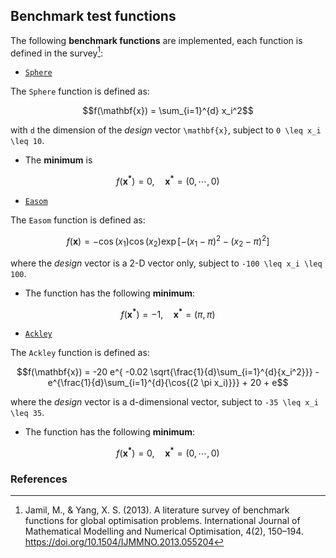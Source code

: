 ## Benchmark test functions

The following **benchmark functions** are implemented, each function is defined in the
survey[^1]:

- [`Sphere`](@ref)

The `Sphere` function is defined as:
```math
f(\mathbf{x}) = \sum_{i=1}^{d} x_i^2
```
with ``d`` the dimension of the _design_ vector ``\mathbf{x}``,
subject to ``0 \leq x_i \leq 10``.

- The **minimum** is
```math
f(\mathbf{x^*}) = 0, \quad \mathbf{x^*} = (0, \cdots, 0)
```

- [`Easom`](@ref)

The `Easom` function is defined as:
```math
f(\mathbf{x}) = -\cos{(x_1)} \cos{(x_2)} \exp{[-(x_1 - \pi)^2 - (x_2 - \pi)^2]}
```
where the _design_ vector is a 2-D vector only, subject to ``-100 \leq x_i \leq 100``.

- The function has the following **minimum**:
```math
f(\mathbf{x^*}) = -1, \quad \mathbf{x^*} = (\pi, \pi)
```

- [`Ackley`](@ref)

The `Ackley` function is defined as:
```math
f(\mathbf{x}) = -20 e^{ -0.02 \sqrt{\frac{1}{d}\sum_{i=1}^{d}{x_i^2}}} - e^{\frac{1}{d}\sum_{i=1}^{d}{\cos{(2 \pi x_i)}}} + 20 + e
```
where the _design_ vector is a d-dimensional vector, subject to ``-35 \leq x_i \leq 35``.

- The function has the following **minimum**:
```math
f(\mathbf{x^*}) = 0, \quad \mathbf{x^*} = (0, \cdots, 0)
```

### References

[^1]: Jamil, M., & Yang, X. S. (2013). A literature survey of benchmark functions for global optimisation problems. International Journal of Mathematical Modelling and Numerical Optimisation, 4(2), 150–194. https://doi.org/10.1504/IJMMNO.2013.055204